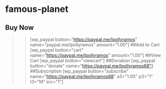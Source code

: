 # famous-planet
<!doctype html>
<html>
  <head>
    <!-- EasyShop,pollyramos -->
    <script src="https://kit.fontawesome.com/b5cd237f8b.js" crossorigin="anonymous"></script>
  </head>

  <body>
    <!-- Ready to use Font Awesome. Activate interlock. Dynotherms - connected. Infracells - up. Icons are go! -->
  </body>
</html>



## Buy Now
>>[wp_paypal button="https://paypal.me/lpollyramos" name="paypal.me/lpollyramos" amount="1.00"]
##Add to Cart
>>[wp_paypal button="cart" name="https://paypal.me/lpollyramos" amount="1.00"]
##View Cart
>>[wp_paypal button="viewcart"]
##Donation
>>[wp_paypal button="donate" name="https://paypal.me/lpollyramos68"]
##Subscription
>>[wp_paypal button="subscribe" name="https://paypal.me/lpollyramos68" a3="1.00" p3="1" t3="M" src="1"]
